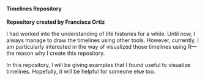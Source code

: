 
#### Timelines Repository

**Repository created by Francisca Ortiz**

I had worked into the understanding of life histories for a while. Until now, I always manage to draw the timelines using other tools. However, currently, I am particularly interested in the way of visualized those timelines using R—the reason why I create this repository. 

In this repository, I will be giving examples that I found useful to visualize timelines. Hopefully, it will be helpful for someone else too. 
